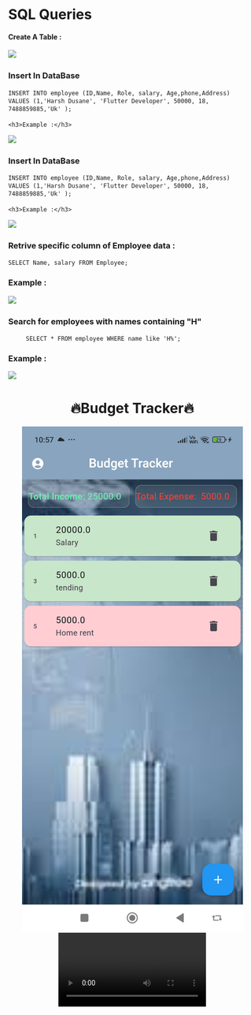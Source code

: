 <h1>SQL Queries</h1>
<div>
  <p>
  <h4>Create A Table :</h4>
  <img src="https://github.com/user-attachments/assets/a0838a63-4a87-4a5a-b031-7b962bc04638">
  <h3> Insert In DataBase</h3>

    INSERT INTO employee (ID,Name, Role, salary, Age,phone,Address)
    VALUES (1,'Harsh Dusane', 'Flutter Developer', 50000, 18, 7488859885,'Uk' );
  
    <h3>Example :</h3>
  <img src="https://github.com/user-attachments/assets/9bc24ff8-f83b-4075-a447-f7ea01510813">
  <h3> Insert In DataBase</h3>

    INSERT INTO employee (ID,Name, Role, salary, Age,phone,Address)
    VALUES (1,'Harsh Dusane', 'Flutter Developer', 50000, 18, 7488859885,'Uk' );

    <h3>Example :</h3>
  <img src="https://github.com/user-attachments/assets/9bc24ff8-f83b-4075-a447-f7ea01510813">
    <h3>Retrive specific column of Employee data : </h3>
    
    SELECT Name, salary FROM Employee;
  
  <h3>Example :</h3>
  <img src="https://github.com/user-attachments/assets/8140e92b-77c6-4f8b-99eb-0ef47483a4c7">
   <h3>Search for employees with names containing "H" </h3>

         SELECT * FROM employee WHERE name like 'H%';
 
  <h3>Example :</h3>
  <img src =" https://github.com/user-attachments/assets/36e9d984-9285-4844-ab39-83dfa79a72e6 ">
  

  
  
    


  </p>
</div>
<div align="center">
  <h1 align=" center">🔥Budget Tracker🔥</h1>
  <img src="https://github.com/harshdusane2103/DataBase_Mangement_ch_18/blob/master/BUD.png",height=35%,width=21%>
  <video src="https://github.com/user-attachments/assets/550911d5-a3ef-44c7-835d-6f166c513fd5">
</div>

